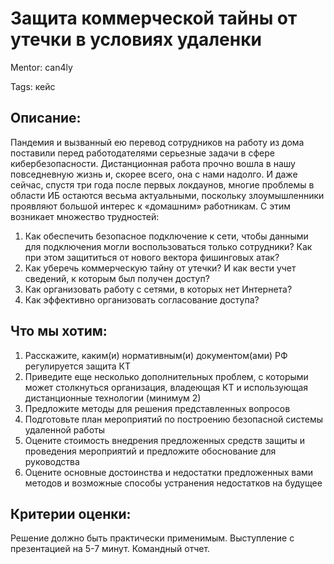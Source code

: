 # Защита коммерческой тайны от утечки в условиях удаленки

Mentor: can4ly

Tags: кейс

## Описание:

Пандемия и вызванный ею перевод сотрудников на работу из дома поставили перед работодателями серьезные задачи в сфере кибербезопасности. Дистанционная работа прочно вошла в нашу повседневную жизнь и, скорее всего, она с нами надолго. И даже сейчас, спустя три года после первых локдаунов, многие проблемы в области ИБ остаются весьма актуальными, поскольку злоумышленники проявляют большой интерес к «домашним» работникам. С этим возникает множество трудностей:

1. Как обеспечить безопасное подключение к сети, чтобы данными для подключения могли воспользоваться только сотрудники? Как при этом защититься от нового вектора фишинговых атак?
2. Как уберечь коммерческую тайну от утечки? И как вести учет сведений, к которым был получен доступ?
3. Как организовать работу с сетями, в которых нет Интернета?
4. Как эффективно организовать согласование доступа?

## Что мы хотим:

1. Расскажите, каким(и) нормативным(и) документом(ами) РФ регулируется защита КТ
2. Приведите еще несколько дополнительных проблем, с которыми может столкнуться организация, владеющая КТ и использующая дистанционные технологии (минимум 2)
3. Предложите методы для решения представленных вопросов
4. Подготовьте план мероприятий по построению безопасной системы удаленной работы
5. Оцените стоимость внедрения предложенных средств защиты и проведения мероприятий и предложите обоснование для руководства
6. Оцените основные достоинства и недостатки предложенных вами методов и возможные способы устранения недостатков на будущее


## Критерии оценки:

Решение должно быть практически применимым. Выступление с презентацией на 5-7 минут. Командный отчет.
